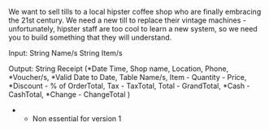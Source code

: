 We want to sell tills to a local hipster coffee shop who are finally embracing the 21st century. We need a new till to replace their vintage machines - unfortunately, hipster staff are too cool to learn a new system, so we need you to build something that they will understand.

Input:
String Name/s
String Item/s

Output: 
String Receipt
(*Date Time,
 Shop name,
 Location,
 Phone,
 *Voucher/s,
 *Valid Date to Date,
 Table
 Name/s,
 Item - Quantity - Price,
 *Discount - % of OrderTotal,
 Tax - TaxTotal,
 Total - GrandTotal,
 *Cash - CashTotal,
 *Change - ChangeTotal
)

* - Non essential for version 1

